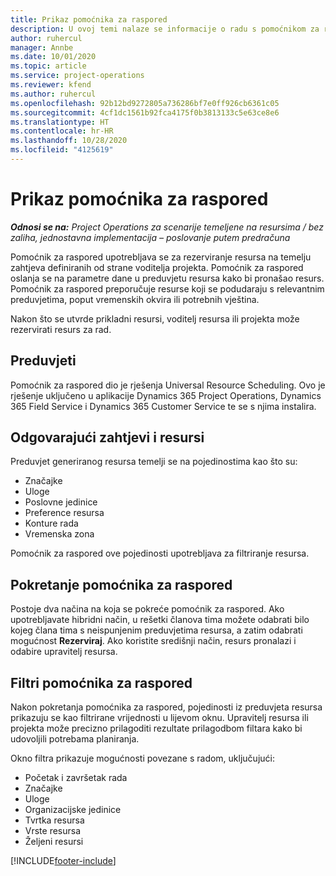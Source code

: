 ```yaml
---
title: Prikaz pomoćnika za raspored
description: U ovoj temi nalaze se informacije o radu s pomoćnikom za raspored za rezerviranje resursa.
author: ruhercul
manager: Annbe
ms.date: 10/01/2020
ms.topic: article
ms.service: project-operations
ms.reviewer: kfend
ms.author: ruhercul
ms.openlocfilehash: 92b12bd9272805a736286bf7e0ff926cb6361c05
ms.sourcegitcommit: 4cf1dc1561b92fca4175f0b3813133c5e63ce8e6
ms.translationtype: HT
ms.contentlocale: hr-HR
ms.lasthandoff: 10/28/2020
ms.locfileid: "4125619"
---
```

# <a name="schedule-assistant-overview"></a>Prikaz pomoćnika za raspored

_**Odnosi se na:** Project Operations za scenarije temeljene na resursima / bez zaliha, jednostavna implementacija – poslovanje putem predračuna_

Pomoćnik za raspored upotrebljava se za rezerviranje resursa na temelju zahtjeva definiranih od strane voditelja projekta. Pomoćnik za raspored oslanja se na parametre dane u preduvjetu resursa kako bi pronašao resurs. Pomoćnik za raspored preporučuje resurse koji se podudaraju s relevantnim preduvjetima, poput vremenskih okvira ili potrebnih vještina.

Nakon što se utvrde prikladni resursi, voditelj resursa ili projekta može rezervirati resurs za rad.

## <a name="prerequisites"></a>Preduvjeti

Pomoćnik za raspored dio je rješenja Universal Resource Scheduling. Ovo je rješenje uključeno u aplikacije Dynamics 365 Project Operations, Dynamics 365 Field Service i Dynamics 365 Customer Service te se s njima instalira.

## <a name="matching-requirements-and-resources"></a>Odgovarajući zahtjevi i resursi

Preduvjet generiranog resursa temelji se na pojedinostima kao što su:

-   Značajke
-   Uloge
-   Poslovne jedinice
-   Preference resursa
-   Konture rada
-   Vremenska zona

Pomoćnik za raspored ove pojedinosti upotrebljava za filtriranje resursa.

## <a name="launch-the-schedule-assistant"></a>Pokretanje pomoćnika za raspored

Postoje dva načina na koja se pokreće pomoćnik za raspored. Ako upotrebljavate hibridni način, u rešetki članova tima možete odabrati bilo kojeg člana tima s neispunjenim preduvjetima resursa, a zatim odabrati mogućnost **Rezerviraj**. Ako koristite središnji način, resurs pronalazi i odabire upravitelj resursa.

## <a name="schedule-assistant-filters"></a>Filtri pomoćnika za raspored

Nakon pokretanja pomoćnika za raspored, pojedinosti iz preduvjeta resursa prikazuju se kao filtrirane vrijednosti u lijevom oknu. Upravitelj resursa ili projekta može precizno prilagoditi rezultate prilagodbom filtara kako bi udovoljili potrebama planiranja.

Okno filtra prikazuje mogućnosti povezane s radom, uključujući:

-   Početak i završetak rada
-   Značajke
-   Uloge
-   Organizacijske jedinice
-   Tvrtka resursa
-   Vrste resursa
-   Željeni resursi


[!INCLUDE[footer-include](../includes/footer-banner.md)]